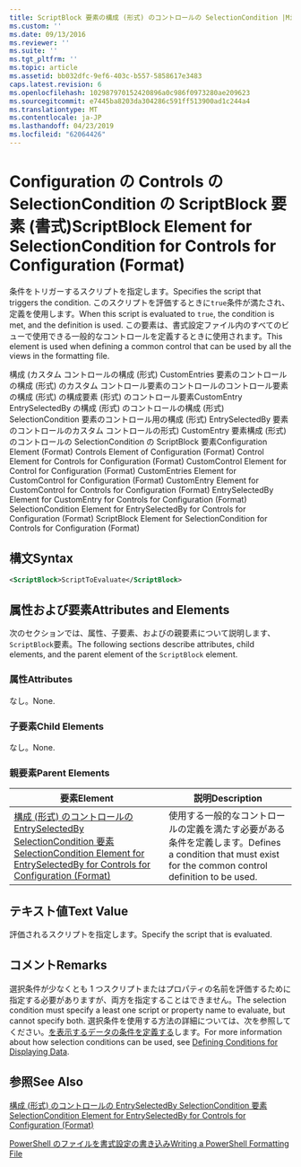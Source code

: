 ```yaml
---
title: ScriptBlock 要素の構成 (形式) のコントロールの SelectionCondition |Microsoft Docs
ms.custom: ''
ms.date: 09/13/2016
ms.reviewer: ''
ms.suite: ''
ms.tgt_pltfrm: ''
ms.topic: article
ms.assetid: bb032dfc-9ef6-403c-b557-5858617e3483
caps.latest.revision: 6
ms.openlocfilehash: 102987970152420896a0c986f0973280ae209623
ms.sourcegitcommit: e7445ba8203da304286c591ff513900ad1c244a4
ms.translationtype: MT
ms.contentlocale: ja-JP
ms.lasthandoff: 04/23/2019
ms.locfileid: "62064426"
---
```

# <a name="scriptblock-element-for-selectioncondition-for-controls-for-configuration-format"></a><span data-ttu-id="7f016-102">Configuration の Controls の SelectionCondition の ScriptBlock 要素 (書式)</span><span class="sxs-lookup"><span data-stu-id="7f016-102">ScriptBlock Element for SelectionCondition for Controls for Configuration (Format)</span></span>

<span data-ttu-id="7f016-103">条件をトリガーするスクリプトを指定します。</span><span class="sxs-lookup"><span data-stu-id="7f016-103">Specifies the script that triggers the condition.</span></span> <span data-ttu-id="7f016-104">このスクリプトを評価するときに`true`条件が満たされ、定義を使用します。</span><span class="sxs-lookup"><span data-stu-id="7f016-104">When this script is evaluated to `true`, the condition is met, and the definition is used.</span></span> <span data-ttu-id="7f016-105">この要素は、書式設定ファイル内のすべてのビューで使用できる一般的なコントロールを定義するときに使用されます。</span><span class="sxs-lookup"><span data-stu-id="7f016-105">This element is used when defining a common control that can be used by all the views in the formatting file.</span></span>

<span data-ttu-id="7f016-106">構成 (カスタム コントロールの構成 (形式) CustomEntries 要素のコントロールの構成 (形式) のカスタム コントロール要素のコントロールのコントロール要素の構成 (形式) の構成要素 (形式) のコントロール要素CustomEntry EntrySelectedBy の構成 (形式) のコントロールの構成 (形式) SelectionCondition 要素のコントロール用の構成 (形式) EntrySelectedBy 要素のコントロールのカスタム コントロールの形式) CustomEntry 要素構成 (形式) のコントロールの SelectionCondition の ScriptBlock 要素</span><span class="sxs-lookup"><span data-stu-id="7f016-106">Configuration Element (Format) Controls Element of Configuration (Format) Control Element for Controls for Configuration (Format) CustomControl Element for Control for Configuration (Format) CustomEntries Element for CustomControl for Configuration (Format) CustomEntry Element for CustomControl for Controls for Configuration (Format) EntrySelectedBy Element for CustomEntry for Controls for Configuration (Format) SelectionCondition Element for EntrySelectedBy for Controls for Configuration (Format) ScriptBlock Element for SelectionCondition for Controls for Configuration (Format)</span></span>

## <a name="syntax"></a><span data-ttu-id="7f016-107">構文</span><span class="sxs-lookup"><span data-stu-id="7f016-107">Syntax</span></span>

```xml
<ScriptBlock>ScriptToEvaluate</ScriptBlock>
```

## <a name="attributes-and-elements"></a><span data-ttu-id="7f016-108">属性および要素</span><span class="sxs-lookup"><span data-stu-id="7f016-108">Attributes and Elements</span></span>

<span data-ttu-id="7f016-109">次のセクションでは、属性、子要素、およびの親要素について説明します、`ScriptBlock`要素。</span><span class="sxs-lookup"><span data-stu-id="7f016-109">The following sections describe attributes, child elements, and the parent element of the `ScriptBlock` element.</span></span>

### <a name="attributes"></a><span data-ttu-id="7f016-110">属性</span><span class="sxs-lookup"><span data-stu-id="7f016-110">Attributes</span></span>

<span data-ttu-id="7f016-111">なし。</span><span class="sxs-lookup"><span data-stu-id="7f016-111">None.</span></span>

### <a name="child-elements"></a><span data-ttu-id="7f016-112">子要素</span><span class="sxs-lookup"><span data-stu-id="7f016-112">Child Elements</span></span>

<span data-ttu-id="7f016-113">なし。</span><span class="sxs-lookup"><span data-stu-id="7f016-113">None.</span></span>

### <a name="parent-elements"></a><span data-ttu-id="7f016-114">親要素</span><span class="sxs-lookup"><span data-stu-id="7f016-114">Parent Elements</span></span>

|<span data-ttu-id="7f016-115">要素</span><span class="sxs-lookup"><span data-stu-id="7f016-115">Element</span></span>|<span data-ttu-id="7f016-116">説明</span><span class="sxs-lookup"><span data-stu-id="7f016-116">Description</span></span>|
|-------------|-----------------|
|[<span data-ttu-id="7f016-117">構成 (形式) のコントロールの EntrySelectedBy SelectionCondition 要素</span><span class="sxs-lookup"><span data-stu-id="7f016-117">SelectionCondition Element for EntrySelectedBy for Controls for Configuration (Format)</span></span>](./selectioncondition-element-for-entryselectedby-for-controls-for-configuration-format.md)|<span data-ttu-id="7f016-118">使用する一般的なコントロールの定義を満たす必要がある条件を定義します。</span><span class="sxs-lookup"><span data-stu-id="7f016-118">Defines a condition that must exist for the common control definition to be used.</span></span>|

## <a name="text-value"></a><span data-ttu-id="7f016-119">テキスト値</span><span class="sxs-lookup"><span data-stu-id="7f016-119">Text Value</span></span>

<span data-ttu-id="7f016-120">評価されるスクリプトを指定します。</span><span class="sxs-lookup"><span data-stu-id="7f016-120">Specify the script that is evaluated.</span></span>

## <a name="remarks"></a><span data-ttu-id="7f016-121">コメント</span><span class="sxs-lookup"><span data-stu-id="7f016-121">Remarks</span></span>

<span data-ttu-id="7f016-122">選択条件が少なくとも 1 つスクリプトまたはプロパティの名前を評価するために指定する必要がありますが、両方を指定することはできません。</span><span class="sxs-lookup"><span data-stu-id="7f016-122">The selection condition must specify a least one script or property name to evaluate, but cannot specify both.</span></span> <span data-ttu-id="7f016-123">選択条件を使用する方法の詳細については、次を参照してください。[を表示するデータの条件を定義する](./defining-conditions-for-displaying-data.md)します。</span><span class="sxs-lookup"><span data-stu-id="7f016-123">For more information about how selection conditions can be used, see [Defining Conditions for Displaying Data](./defining-conditions-for-displaying-data.md).</span></span>

## <a name="see-also"></a><span data-ttu-id="7f016-124">参照</span><span class="sxs-lookup"><span data-stu-id="7f016-124">See Also</span></span>

[<span data-ttu-id="7f016-125">構成 (形式) のコントロールの EntrySelectedBy SelectionCondition 要素</span><span class="sxs-lookup"><span data-stu-id="7f016-125">SelectionCondition Element for EntrySelectedBy for Controls for Configuration (Format)</span></span>](./selectioncondition-element-for-entryselectedby-for-controls-for-configuration-format.md)

[<span data-ttu-id="7f016-126">PowerShell のファイルを書式設定の書き込み</span><span class="sxs-lookup"><span data-stu-id="7f016-126">Writing a PowerShell Formatting File</span></span>](./writing-a-powershell-formatting-file.md)
